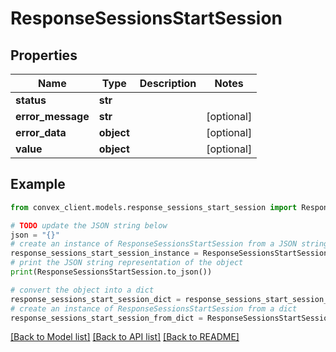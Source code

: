 # ResponseSessionsStartSession


## Properties

Name | Type | Description | Notes
------------ | ------------- | ------------- | -------------
**status** | **str** |  | 
**error_message** | **str** |  | [optional] 
**error_data** | **object** |  | [optional] 
**value** | **object** |  | [optional] 

## Example

```python
from convex_client.models.response_sessions_start_session import ResponseSessionsStartSession

# TODO update the JSON string below
json = "{}"
# create an instance of ResponseSessionsStartSession from a JSON string
response_sessions_start_session_instance = ResponseSessionsStartSession.from_json(json)
# print the JSON string representation of the object
print(ResponseSessionsStartSession.to_json())

# convert the object into a dict
response_sessions_start_session_dict = response_sessions_start_session_instance.to_dict()
# create an instance of ResponseSessionsStartSession from a dict
response_sessions_start_session_from_dict = ResponseSessionsStartSession.from_dict(response_sessions_start_session_dict)
```
[[Back to Model list]](../README.md#documentation-for-models) [[Back to API list]](../README.md#documentation-for-api-endpoints) [[Back to README]](../README.md)


